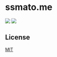 # ssmato.me
[![][david-runtime-badge]][david-runtime-link]
[![][david-dev-badge]][david-dev-link]

## License
[MIT](LICENSE)

[david-runtime-link]:  https://david-dm.org/syuilo/ssmato.me#info=dependencies&view=table
[david-runtime-badge]: https://img.shields.io/david/syuilo/ssmato.me.svg?style=flat-square
[david-dev-link]:  https://david-dm.org/syuilo/ssmato.me#info=devDependencies&view=table
[david-dev-badge]: https://img.shields.io/david/dev/syuilo/ssmato.me.svg?style=flat-square
